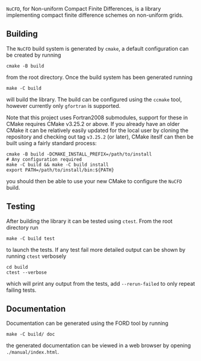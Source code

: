 `NuCFD`, for Non-uniform Compact Finite Differences, is a library implementing compact finite
difference schemes on non-uniform grids.

## Building

The `NuCFD` build system is generated by `cmake`, a default configuration can be created by running
```
cmake -B build
```
from the root directory.
Once the build system has been generated running
```
make -C build
```
will build the library.
The build can be configured using the `ccmake` tool, however currently only `gfortran` is supported.

Note that this project uses Fortran2008 submodules, support for these in CMake requires CMake v3.25.2
or above.
If you already have an older CMake it can be relatively easily updated for the local user by cloning
the repository and checking out tag `v3.25.2` (or later), CMake iteslf can then be built using a
fairly standard process:
```
cmake -B build -DCMAKE_INSTALL_PREFIX=/path/to/install
# Any configuration required
make -C build && make -C build install
export PATH=/path/to/install/bin:${PATH}
```
you should then be able to use your new CMake to configure the `NuCFD` build.

## Testing

After building the library it can be tested using `ctest`.
From the root directory run
```
make -C build test
```
to launch the tests.
If any test fail more detailed output can be shown by running `ctest` verbosely
```
cd build
ctest --verbose
```
which will print any output from the tests, add `--rerun-failed` to only repeat failing tests.

## Documentation

Documentation can be generated using the FORD tool by running
```
make -C build/ doc
```
the generated documentation can be viewed in a web browser by opening `./manual/index.html`.
